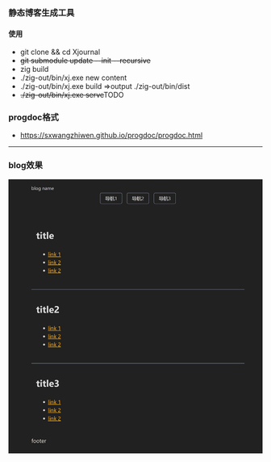 ### 静态博客生成工具
#### 使用
- git clone && cd Xjournal
- ~~git submodule update --init --recursive~~
- zig build
- ./zig-out/bin/xj.exe new content
- ./zig-out/bin/xj.exe build =>output ./zig-out/bin/dist
- ~~./zig-out/bin/xj.exe serve~~TODO
### progdoc格式
- https://sxwangzhiwen.github.io/progdoc/progdoc.html
---
### blog效果
![blog图](./blog.JPG)
